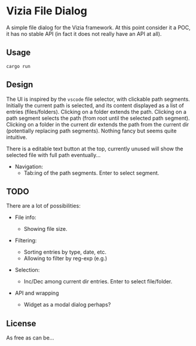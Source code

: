 # Vizia File Dialog

A simple file dialog for the Vizia framework. At this point consider it a POC, it has no stable API (in fact it does not really have an API at all).

## Usage

```shell
cargo run
```

## Design

The UI is inspired by the `vscode` file selector, with clickable path segments. Initially the current path is selected, and its content displayed as a list of entries (files/folders). Clicking on a folder extends the path. Clicking on a path segment selects the path (from root until the selected path segment). Clicking on a folder in the current dir extends the path from the current dir (potentially replacing path segments). Nothing fancy but seems quite intuitive.

There is a editable text button at the top, currently unused will show the selected file with full path eventually...

- Navigation:
  - Tab:ing of the path segments. Enter to select segment. 

## TODO

There are a lot of possibilities:
- File info:
  - Showing file size.
- Filtering:
  - Sorting entries by type, date, etc.
  - Allowing to filter by reg-exp (e.g.)
- Selection:
  - Inc/Dec among current dir entries. Enter to select file/folder.

- API and wrapping
  - Widget as a modal dialog perhaps?


## License

As free as can be...